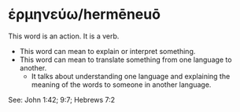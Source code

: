 # ἑρμηνεύω/hermēneuō
This word is an action. It is a verb.

* This word can mean to explain or interpret something.
* This word can mean to translate something from one language to another.
    * It talks about understanding one language and explaining the meaning of the words to someone in another language.

See: John 1:42; 9:7; Hebrews 7:2
